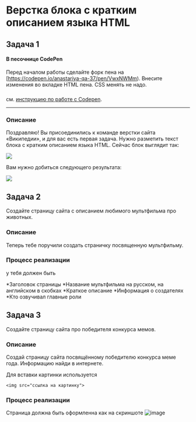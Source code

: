 # Верстка блока с кратким описанием языка HTML

## Задача 1

#### В песочнице CodePen

Перед началом работы сделайте форк пена на [https://codepen.io/anastariya-qa-37/pen/VwxNWMm). Внесите изменения во вкладке HTML пена. CSS менять не надо.

##### 
см. [инструкцию по работе с Codepen](https://github.com/netology-code/guides/tree/master/codepen).

---

### Описание

Поздравляю! Вы присоединились к команде верстки сайта «Википедии», и для вас есть первая задача. Нужно разметить текст блока с кратким описанием языка HTML. Сейчас блок выглядит так:

![](https://netology-code.github.io/html-2-homeworks/sources/lection-1-1-task-1-block-before.png)

Вам нужно добиться следующего результата:

![](https://netology-code.github.io/html-2-homeworks/sources/lection-1-1-task-1-block-after.png)






## Задача 2

Создайте страницу сайта с описанием любимого мультфильма про животных.

### Описание

Теперь тебе поручили создать страничку посвященную мультфильму.

### Процесс реализации

у тебя должен быть 


*Заголовок страницы
*Название мультфильма на русском, на английском в скобках
*Краткое описание
*Информация о создателях
*Кто озвучивал главные роли


## Задача 3

Создайте страницу сайта про победителя конкурса мемов.

### Описание

Создай страницу сайта посвящённому победителю конкурса меме года. Информацию найди в интернете.

Для вставки картинки используется 
```
<img src="ссылка на картинку">

```

### Процесс реализации

Страница должна быть оформленна как на скриншоте ![image](https://user-images.githubusercontent.com/99833055/196165847-d4749435-5827-4af3-b086-174fbd64cc73.png)


